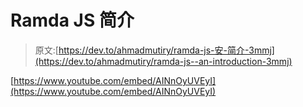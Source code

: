 # Ramda JS 简介

> 原文:[https://dev.to/ahmadmutiry/ramda-js-安-简介-3mmj](https://dev.to/ahmadmutiry/ramda-js--an-introduction-3mmj)

[https://www.youtube.com/embed/AINnOyUVEyI](https://www.youtube.com/embed/AINnOyUVEyI)